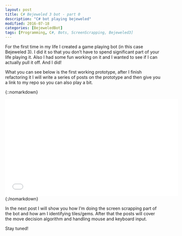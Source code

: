 ```yaml
---
layout: post
title: C# Bejeweled 3 bot - part 0
description: "C# bot playing bejeweled"
modified: 2016-07-18
categories: [BejeweledBot]
tags: [Programming, C#, Bots, ScreenScrapping, Bejeweled3]
---
```

For the first time in my life I created a game playing bot (in this case Bejeweled 3). I did it so that you don’t have to spend significant part of your life playing it. Also I had some fun working on it and I wanted to see if I can actually pull it off. And I did!

What you can see below is the first working prototype, after I finish refactoring it I will write a series of posts on the prototype and then give you a link to my repo so you can also play a bit.

{::nomarkdown}
<iframe width="560" height="315" src="//www.youtube.com/embed/qLdLkfhg0Tk" frameborder="0" allowfullscreen></iframe>
{:/nomarkdown}

<!-- more -->
In the next post I will show you how I’m doing the screen scrapping part of the bot and how am I identifying tiles/gems. After that the posts will cover the move decision algorithm and handling mouse and keyboard input.

Stay tuned!
